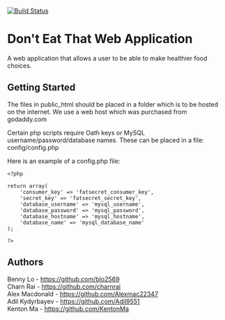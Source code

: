 [![Build Status](https://travis-ci.com/Alexmac22347/DontEatThat.svg?token=Dp1JTmix1PPSSRxKqqsj&branch=master)](https://travis-ci.com/Alexmac22347/DontEatThat)

# Don't Eat That Web Application

A web application that allows a user to be able to make healthier food choices.

## Getting Started

The files in public_html should be placed in a folder which is to be hosted
on the internet. We use a web host which was purchased from godaddy.com

Certain php scripts require Oath keys or MySQL username/password/database names.
These can be placed in a file: config/config.php

Here is an example of a config.php file:
```
<?php

return array(
    'consumer_key' => 'fatsecret_consumer_key',
    'secret_key' => 'fatsecret_secret_key',
    'database_username' => 'mysql_username',
    'database_password' => 'mysql_password',
    'database_hostname' => 'mysql_hostname',
    'database_name' => 'mysql_database_name'
);

?>

```

## Authors
Benny Lo - https://github.com/blo2569  
Charn Rai - https://github.com/charnrai  
Alex Macdonald - https://github.com/Alexmac22347  
Adil Kydyrbayev - https://github.com/Adil9551  
Kenton Ma - https://github.com/KentonMa  
